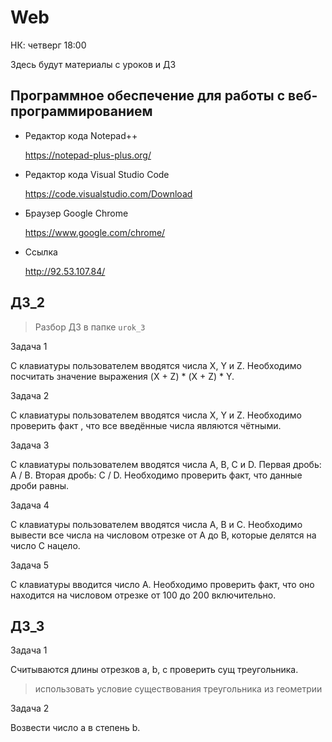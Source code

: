 # Web

НК: четверг 18:00

Здесь будут материалы с уроков и ДЗ

## Программное обеспечение для работы с веб-программированием

* Редактор кода Notepad++

   https://notepad-plus-plus.org/
   
* Редактор кода Visual Studio Code
   
   https://code.visualstudio.com/Download
  
* Браузер Google Chrome

   https://www.google.com/chrome/

* Ссылка

   http://92.53.107.84/

## ДЗ_2

> Разбор ДЗ в папке `urok_3`

Задача 1

С клавиатуры пользователем вводятся числа X, Y и Z.
Необходимо посчитать значение выражения (X + Z) * (X + Z) * Y.

Задача 2

С клавиатуры пользователем вводятся числа X, Y и Z.
Необходимо проверить факт , что все введённые числа являются чётными.

Задача 3

С клавиатуры пользователем вводятся числа A, B, C и D.
Первая дробь: A / B.
Вторая дробь: С / D.
Необходимо проверить факт, что данные дроби равны.

Задача 4

С клавиатуры пользователем вводятся числа A, B и C.
Необходимо вывести все числа на числовом отрезке от A до B,
которые делятся на число C нацело.

Задача 5

С клавиатуры вводится число A. 
Необходимо проверить факт, что оно находится на 
числовом отрезке от 100 до 200 включительно.

## ДЗ_3

Задача 1

Считываются длины отрезков a, b, c проверить сущ треугольника.

> использовать условие существования треугольника из геометрии

Задача 2

Возвести число a в степень b.
